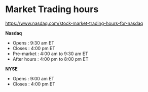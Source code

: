 # Market Trading hours

https://www.nasdaq.com/stock-market-trading-hours-for-nasdaq

**Nasdaq**

- Opens : 9:30 am ET
- Closes : 4:00 pm ET
- Pre-market : 4:00 am to 9:30 am ET
- After hours : 4:00 pm to 8:00 pm ET

**NYSE**

- Opens : 9:00 am ET
- Closes : 4:00 pm ET

